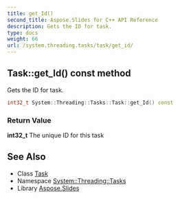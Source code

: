 ```yaml
---
title: get_Id()
second_title: Aspose.Slides for C++ API Reference
description: Gets the ID for task.
type: docs
weight: 66
url: /system.threading.tasks/task/get_id/
---
```

## Task::get_Id() const method


Gets the ID for task.

```cpp
int32_t System::Threading::Tasks::Task::get_Id() const
```


### Return Value

**int32_t** The unique ID for this task

## See Also

* Class [Task](../)
* Namespace [System::Threading::Tasks](../../)
* Library [Aspose.Slides](../../../)